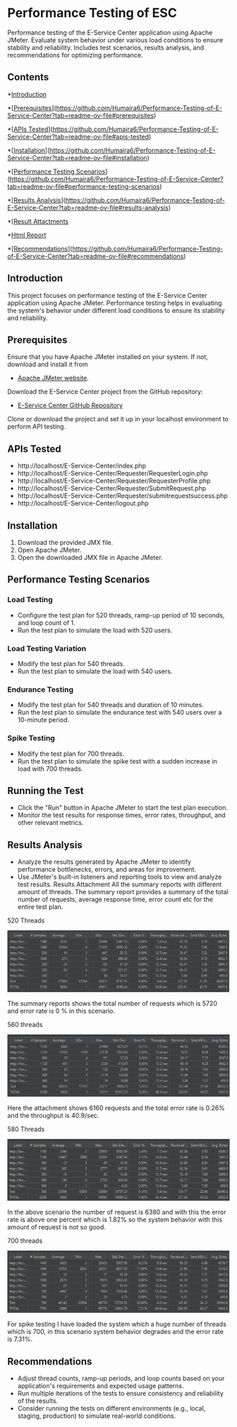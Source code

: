# Performance Testing of ESC

Performance testing of the E-Service Center application using Apache JMeter. Evaluate system behavior under various load conditions to ensure stability and reliability. Includes test scenarios, results analysis, and recommendations for optimizing performance.

## Contents

\*[Introduction](https://github.com/Humaira6/Performance-Testing-of-E-Service-Center/blob/main/readme.md#introduction)

\*[[Prerequisites]()](https://github.com/Humaira6/Performance-Testing-of-E-Service-Center?tab=readme-ov-file#prerequisites)

\*[[APIs Tested]()](https://github.com/Humaira6/Performance-Testing-of-E-Service-Center?tab=readme-ov-file#apis-tested)

\*[[Installation]()](https://github.com/Humaira6/Performance-Testing-of-E-Service-Center?tab=readme-ov-file#installation)

\*[[Performance Testing Scenarios]()](https://github.com/Humaira6/Performance-Testing-of-E-Service-Center?tab=readme-ov-file#performance-testing-scenarios)

\*[[Results Analysis]()](https://github.com/Humaira6/Performance-Testing-of-E-Service-Center?tab=readme-ov-file#results-analysis)

\*[[Result Attactments]()

\*[Html Report]()

\*[[Recommendations]()](https://github.com/Humaira6/Performance-Testing-of-E-Service-Center?tab=readme-ov-file#recommendations)

## Introduction

This project focuses on performance testing of the E-Service Center application using Apache JMeter. Performance testing helps in evaluating the system's behavior under different load conditions to ensure its stability and reliability.

## Prerequisites

Ensure that you have Apache JMeter installed on your system. If not, download and install it from

- [Apache JMeter website](https://jmeter.apache.org/download_jmeter.cgi).

Download the E-Service Center project from the GitHub repository:

- [E-Service Center GitHub Repository](https://github.com/Humaira6/E-Service-Center)

Clone or download the project and set it up in your localhost environment to perform API testing.

## APIs Tested

- http://localhost/E-Service-Center/index.php
- http://localhost/E-Service-Center/Requester/RequesterLogin.php
- http://localhost/E-Service-Center/Requester/RequesterProfile.php
- http://localhost/E-Service-Center/Requester/SubmitRequest.php
- http://localhost/E-Service-Center/Requester/submitrequestsuccess.php
- http://localhost/E-Service-Center/logout.php

## Installation

1. Download the provided JMX file.
2. Open Apache JMeter.
3. Open the downloaded JMX file in Apache JMeter.

## Performance Testing Scenarios

### Load Testing

- Configure the test plan for 520 threads, ramp-up period of 10 seconds, and loop count of 1.
- Run the test plan to simulate the load with 520 users.

### Load Testing Variation

- Modify the test plan for 540 threads.
- Run the test plan to simulate the load with 540 users.

### Endurance Testing

- Modify the test plan for 540 threads and duration of 10 minutes.
- Run the test plan to simulate the endurance test with 540 users over a 10-minute period.

### Spike Testing

- Modify the test plan for 700 threads.
- Run the test plan to simulate the spike test with a sudden increase in load with 700 threads.

## Running the Test

- Click the "Run" button in Apache JMeter to start the test plan execution.
- Monitor the test results for response times, error rates, throughput, and other relevant metrics.

## Results Analysis

- Analyze the results generated by Apache JMeter to identify performance bottlenecks, errors, and areas for improvement.
- Use JMeter's built-in listeners and reporting tools to view and analyze test results.
  Results Attachment
  All the summary reports with different amount of threads. The summary report provides a summary of the total number of requests, average response time, error count etc for the entire test plan.

520 Threads

![520Threads](https://github.com/Humaira6/Performance-Testing-of-E-Service-Center/blob/main/SS/520Threads.PNG)

The summary reports shows the total number of requests which is 5720 and error rate is 0 % in this scenario.

560 threads

![560Threads](https://github.com/Humaira6/Performance-Testing-of-E-Service-Center/blob/main/SS/560Threads.PNG)

Here the attachment shows 6160 requests and the total error rate is 0.26% and the throughput is 40.9/sec.

580 Threads

![580Threads](https://github.com/Humaira6/Performance-Testing-of-E-Service-Center/blob/main/SS/580Threads.PNG)

In the above scenario the number of request is 6380 and with this the error rate is above one percent which is 1.82% so the system behavior with this amount of request is not so good.

700 threads

![700Threads](https://github.com/Humaira6/Performance-Testing-of-E-Service-Center/blob/main/SS/700Threads.PNG)

For spike testing I have loaded the system which a huge number of threads which is 700, in this scenario system behavior degrades and the error rate is 7.31%.

## Recommendations

- Adjust thread counts, ramp-up periods, and loop counts based on your application's requirements and expected usage patterns.
- Run multiple iterations of the tests to ensure consistency and reliability of the results.
- Consider running the tests on different environments (e.g., local, staging, production) to simulate real-world conditions.

